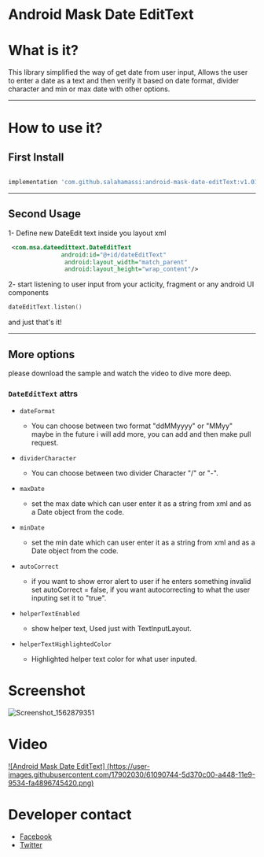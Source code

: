 # Android Mask Date EditText


# What is it? 
This library simplified the way of get date from user input, Allows the user to enter a date as a text and then verify it based on date format, divider character and min or max date with other options.

------ 

# How to use it? 

## First Install

```gradle

implementation 'com.github.salahamassi:android-mask-date-editText:v1.01'

```
------ 

## Second Usage
1- Define new DateEdit text inside you layout xml
```xml
 <com.msa.dateedittext.DateEditText
               android:id="@+id/dateEditText"
                android:layout_width="match_parent"
                android:layout_height="wrap_content"/>
```
2- start listening to user input from your acticity, fragment or any android UI components
```kotlin
dateEditText.listen()
```
and just that's it!

------ 

## More options
please download the sample and watch the video to dive more deep.

### `DateEditText` attrs
* `dateFormat`
 	* You can choose between two format "ddMMyyyy" or "MMyy" maybe in the future i will add more, you can add and then make pull request. 
        
* `dividerCharacter`
 	* You can choose between two divider Character "/" or "-".
        
* `maxDate`
 	* set the max date which can user enter it as a string from xml and as a Date object from the code.

* `minDate`
 	* set the min date which can user enter it as a string from xml and as a Date object from the code.

* `autoCorrect`
 	* if you want to show error alert to user if he enters something invalid set autoCorrect = false, if you want autocorrecting to what the user inputing set it to "true".
        
        
* `helperTextEnabled`
 	* show helper text, Used just with TextInputLayout.

* `helperTextHighlightedColor`
 	* Highlighted helper text color for what user inputed.

# Screenshot
![Screenshot_1562879351](https://user-images.githubusercontent.com/17902030/61085592-5228af80-a439-11e9-9e83-a8eeb003b434.png)

# Video
[![Android Mask Date EditText]
(https://user-images.githubusercontent.com/17902030/61090744-5d370c00-a448-11e9-9534-fa4896745420.png)](https://youtu.be/7X8RxxemEaQ)

# Developer contact 
   * [Facebook](https://www.facebook.com/profile.php?id=100006656534009)
   * [Twitter](https://twitter.com/salahamassi)
